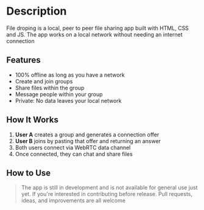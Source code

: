 # Description

File droping is a local, peer to peer file sharing app built with HTML, CSS and JS.
The app works on a local network without needing an internet connection

## Features

- 100% offline as long as you have a network
- Create and join groups
- Share files within the group
- Message people within your group
- Private: No data leaves your local network

## How It Works

1. **User A** creates a group and generates a connection offer
2. **User B** joins by pasting that offer and returning an answer
3. Both users connect via WebRTC data channel
4. Once connected, they can chat and share files

## How to Use

> The app is still in development and is not available for general use just yet.
> If you're interested in contributing before release. Pull requests, ideas, and improvements are all welcome
